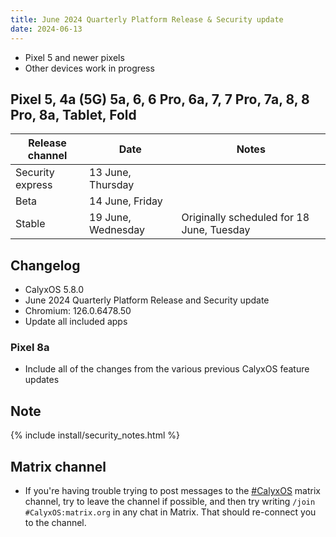 ```yaml
---
title: June 2024 Quarterly Platform Release & Security update
date: 2024-06-13
---
```


* Pixel 5 and newer pixels
* Other devices work in progress

## Pixel 5, 4a (5G) 5a, 6, 6 Pro, 6a, 7, 7 Pro, 7a, 8, 8 Pro, 8a, Tablet, Fold

| Release channel  | Date   | Notes |
| ---------------- | ------ | ------ |
| Security express | 13 June, Thursday | |
| Beta | 14 June, Friday | |
| Stable | 19 June, Wednesday | Originally scheduled for 18 June, Tuesday |

## Changelog
* CalyxOS 5.8.0
* June 2024 Quarterly Platform Release and Security update
* Chromium: 126.0.6478.50
* Update all included apps

### Pixel 8a
* Include all of the changes from the various previous CalyxOS feature updates

## Note

{% include install/security_notes.html %}

## Matrix channel

* If you're having trouble trying to post messages to the [#CalyxOS](https://matrix.to/#/#CalyxOS:matrix.org) matrix channel, try to leave the channel if possible, and then try writing `/join #CalyxOS:matrix.org` in any chat in Matrix. That should re-connect you to the channel.
